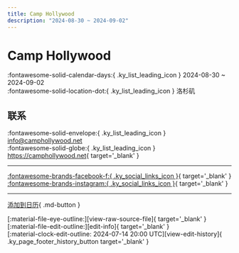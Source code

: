 ```yaml
---
title: Camp Hollywood
description: "2024-08-30 ~ 2024-09-02"
---
```


# Camp Hollywood 

:fontawesome-solid-calendar-days:{ .ky_list_leading_icon } 2024-08-30 ~ 2024-09-02  
:fontawesome-solid-location-dot:{ .ky_list_leading_icon } 洛杉矶  

## 联系

:fontawesome-solid-envelope:{ .ky_list_leading_icon } <info@camphollywood.net>  
:fontawesome-solid-globe:{ .ky_list_leading_icon } <https://camphollywood.net>{ target='_blank' }  

---

 [:fontawesome-brands-facebook-f:{ .ky_social_links_icon }](https://www.facebook.com/CampHollywoodNJC){ target='_blank' } [:fontawesome-brands-instagram:{ .ky_social_links_icon }](https://instagram.com/camphollywood){ target='_blank' }

---

[添加到日历](https://swing.news/ics/zh-Hans/2024/us/camp-hollywood-2024.ics){ .md-button }

<div class="ky_page_footer" markdown>
<div class="ky_page_footer_trailing" markdown="span">
[:material-file-eye-outline:][view-raw-source-file]{ target='_blank' }
[:material-file-edit-outline:][edit-info]{ target='_blank' }
</div>
<div class="ky_page_footer_leading" markdown="span">
[:material-clock-edit-outline: 2024-07-14 20:00 UTC][view-edit-history]{ .ky_page_footer_history_button target='_blank' }
</div>
</div>

[view-raw-source-file]: https://github.com/swingdance/events/blob/main/2024/us/camp-hollywood-2024.json "查看原始源文件"
[edit-info]: https://github.com/swingdance/events/issues/new?assignees=&labels=update+event&projects=&template=03-update_entity.yml&title=%5B2024%2Fus%5D%20Camp%20Hollywood&region=us&year=2024&id=camp-hollywood-2024&name=Camp%20Hollywood&org_id= "编辑信息"

[view-edit-history]: https://github.com/swingdance/events/commits/main/2024/us/camp-hollywood-2024.json "查看编辑历史"
